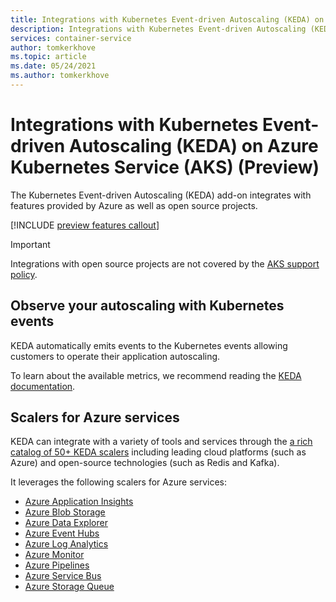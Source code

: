 ```yaml
---
title: Integrations with Kubernetes Event-driven Autoscaling (KEDA) on Azure Kubernetes Service (AKS) (Preview)
description: Integrations with Kubernetes Event-driven Autoscaling (KEDA) on Azure Kubernetes Service (AKS) (Preview).
services: container-service
author: tomkerkhove
ms.topic: article
ms.date: 05/24/2021
ms.author: tomkerkhove
---
```


# Integrations with Kubernetes Event-driven Autoscaling (KEDA) on Azure Kubernetes Service (AKS) (Preview)

The Kubernetes Event-driven Autoscaling (KEDA) add-on integrates with features provided by Azure as well as open source projects.

[!INCLUDE [preview features callout](./includes/preview/preview-callout.md)]

> [!IMPORTANT]
> Integrations with open source projects are not covered by the [AKS support policy][aks-support-policy].

## Observe your autoscaling with Kubernetes events

KEDA automatically emits events to the Kubernetes events allowing customers to operate their application autoscaling.

To learn about the available metrics, we recommend reading the [KEDA documentation][keda-event-docs].

## Scalers for Azure services

KEDA can integrate with a variety of tools and services through the [a rich catalog of 50+ KEDA scalers][keda-scalers] including leading cloud platforms (such as Azure) and open-source technologies (such as Redis and Kafka).

It leverages the following scalers for Azure services:

- [Azure Application Insights](https://keda.sh/docs/latest/scalers/azure-app-insights/)
- [Azure Blob Storage](https://keda.sh/docs/latest/scalers/azure-storage-blob/)
- [Azure Data Explorer](https://keda.sh/docs/latest/scalers/azure-data-explorer/)
- [Azure Event Hubs](https://keda.sh/docs/latest/scalers/azure-event-hub/)
- [Azure Log Analytics](https://keda.sh/docs/latest/scalers/azure-log-analytics/)
- [Azure Monitor](https://keda.sh/docs/latest/scalers/azure-monitor/)
- [Azure Pipelines](https://keda.sh/docs/latest/scalers/azure-pipelines/)
- [Azure Service Bus](https://keda.sh/docs/latest/scalers/azure-service-bus/)
- [Azure Storage Queue](https://keda.sh/docs/latest/scalers/azure-storage-queue/)

<!-- LINKS - internal -->
[aks-support-policy]: support-policies.md
[azure-monitor]: ../azure-monitor/overview.md
[azure-monitor-container-insights]: ../azure-monitor/containers/container-insights-onboard.md

<!-- LINKS - external -->
[keda-scalers]: https://keda.sh/docs/scalers/
[keda-metrics]: https://keda.sh/docs/latest/operate/prometheus/
[keda-event-docs]: https://keda.sh/docs/latest/operate/kubernetes-events/
